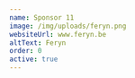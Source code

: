 ```yaml
---
name: Sponsor 11
image: /img/uploads/feryn.png
websiteUrl: www.feryn.be
altText: Feryn
order: 0
active: true
---
```

